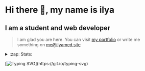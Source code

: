 # Hi there 👋, my name is ilya
## I am a student and web developer
<!-- ![I am a student and web developer](https://i.pinimg.com/originals/b9/ba/44/b9ba446cca2bb06ff1a8d49fd46581ed.jpg) -->

>I am glad you are here. You can visit [my portfolio](https://ilyamed.site/) or write me something on me@ilyamed.site 

<!-- - 🔭 I’m currently working on some pet projects
- 🤔 I’m looking for help with design...
- 🥅 2022 Goals: Find a job
- 💬 Ask me about my favourite movies 
 -->
 
<details>
  <summary>:zap: Stats:</summary>
<p><!-- https://github.com/anmol098/waka-readme-stats -->
  
![Profile Views](https://komarev.com/ghpvc/?username=Terro216&color=blueviolet)

<!--START_SECTION:waka-->
![Code Time](http://img.shields.io/badge/Code%20Time-381%20hrs%2010%20mins-blue)

**🐱 My GitHub Data** 

> 🏆 401 Contributions in the Year 2022
 > 
> 📦 128.4 kB Used in GitHub's Storage 
 > 
> 💼 Opted to Hire
 > 
> 📜 14 Public Repositories 
 > 
> 🔑 2 Private Repositories  
 > 
**I'm a Night 🦉** 

```text
🌞 Morning    29 commits     █░░░░░░░░░░░░░░░░░░░░░░░░   6.82% 
🌆 Daytime    69 commits     ████░░░░░░░░░░░░░░░░░░░░░   16.24% 
🌃 Evening    183 commits    ██████████░░░░░░░░░░░░░░░   43.06% 
🌙 Night      144 commits    ████████░░░░░░░░░░░░░░░░░   33.88%

```


📊 **This Week I Spent My Time On** 

```text
⌚︎ Time Zone: Europe/Moscow

💬 Programming Languages: 
JavaScript               10 hrs 15 mins      ███████████████████░░░░░░   78.84% 
SCSS                     2 hrs 31 mins       ████░░░░░░░░░░░░░░░░░░░░░   19.42% 
JSON                     6 mins              ░░░░░░░░░░░░░░░░░░░░░░░░░   0.79% 
XML                      4 mins              ░░░░░░░░░░░░░░░░░░░░░░░░░   0.53% 
Other                    3 mins              ░░░░░░░░░░░░░░░░░░░░░░░░░   0.41%

🔥 Editors: 
VS Code                  13 hrs              █████████████████████████   100.0%

🐱‍💻 Projects: 
ITLab-Projects-Front     13 hrs              █████████████████████████   100.0%

```


 Last Updated on 13/07/2022 18:46:05 UTC
<!--END_SECTION:waka-->
  
![GitHub stats](https://github-readme-stats.vercel.app/api?username=Terro216&show_icons=true&theme=darcula)  
</p>
</details>

[![Typing SVG](https://readme-typing-svg.herokuapp.com?color=%23204829&duration=7000&lines=Wake+up%2C+Neo...)](https://git.io/typing-svg)

